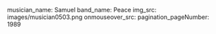 musician_name: Samuel
band_name: Peace
img_src: images/musician0503.png
onmouseover_src: 
pagination_pageNumber: 1989